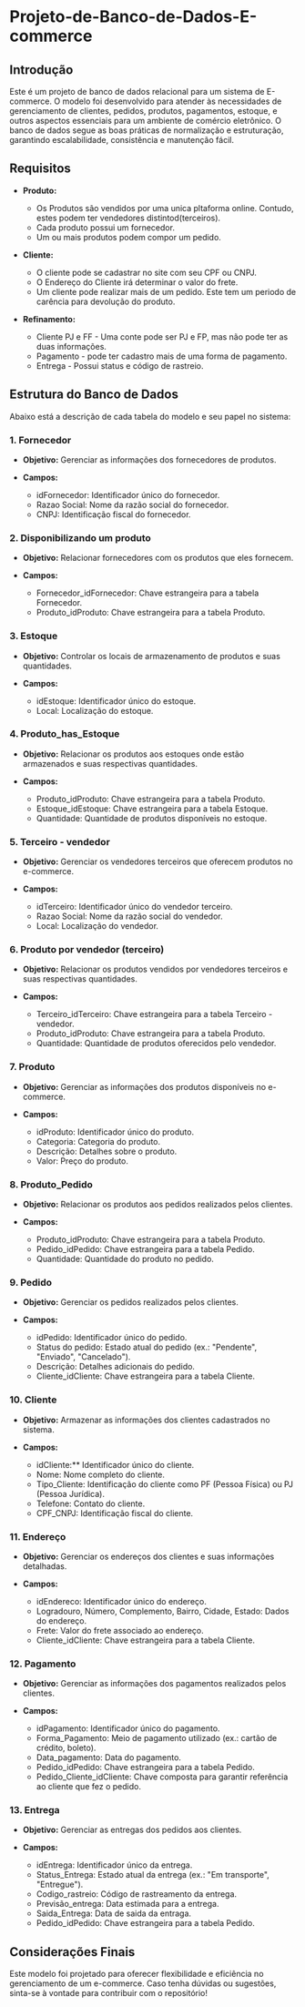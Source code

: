 # Projeto-de-Banco-de-Dados-E-commerce
## Introdução
Este é um projeto de banco de dados relacional para um sistema de E-commerce. O modelo foi desenvolvido para atender às necessidades de gerenciamento de clientes, pedidos, produtos, pagamentos, estoque, e outros aspectos essenciais para um ambiente de comércio eletrônico. O banco de dados segue as boas práticas de normalização e estruturação, garantindo escalabilidade, consistência e manutenção fácil.

## Requisitos
* **Produto:**
  * Os Produtos são vendidos por uma unica pltaforma online. Contudo, estes podem ter vendedores distintod(terceiros).
  * Cada produto possui um fornecedor.
  * Um ou mais produtos podem compor um pedido.
 
* **Cliente:**
  * O cliente pode se cadastrar no site com seu CPF ou CNPJ.
  * O Endereço do Cliente irá determinar o valor do frete.
  * Um cliente pode realizar mais de um pedido. Este tem um periodo de carência para devolução do produto.
 
* **Refinamento:**
  * Cliente PJ e FF - Uma conte pode ser PJ e FP, mas não pode ter as duas informações.
  * Pagamento - pode ter cadastro mais de uma forma de pagamento.
  * Entrega - Possui status e código de rastreio.
    
    
  
## Estrutura do Banco de Dados
Abaixo está a descrição de cada tabela do modelo e seu papel no sistema:
### **1. Fornecedor**

* **Objetivo:** Gerenciar as informações dos fornecedores de produtos.

* **Campos:**
  * idFornecedor: Identificador único do fornecedor.
  * Razao Social: Nome da razão social do fornecedor.
  * CNPJ: Identificação fiscal do fornecedor.

### **2. Disponibilizando um produto**

* **Objetivo:** Relacionar fornecedores com os produtos que eles fornecem.

* **Campos:**
  * Fornecedor_idFornecedor: Chave estrangeira para a tabela Fornecedor.
  * Produto_idProduto: Chave estrangeira para a tabela Produto.

### **3. Estoque**

* **Objetivo:** Controlar os locais de armazenamento de produtos e suas quantidades.

* **Campos:**
  * idEstoque: Identificador único do estoque.
  * Local: Localização do estoque.

### **4. Produto_has_Estoque**

* **Objetivo:** Relacionar os produtos aos estoques onde estão armazenados e suas respectivas quantidades.

* **Campos:**
  * Produto_idProduto: Chave estrangeira para a tabela Produto.
  * Estoque_idEstoque: Chave estrangeira para a tabela Estoque.
  * Quantidade: Quantidade de produtos disponíveis no estoque.


### **5. Terceiro - vendedor**

* **Objetivo:** Gerenciar os vendedores terceiros que oferecem produtos no e-commerce.

* **Campos:**
  * idTerceiro: Identificador único do vendedor terceiro.
  * Razao Social: Nome da razão social do vendedor.
  * Local: Localização do vendedor.

### **6. Produto por vendedor (terceiro)**

* **Objetivo:** Relacionar os produtos vendidos por vendedores terceiros e suas respectivas quantidades.

* **Campos:**
  * Terceiro_idTerceiro: Chave estrangeira para a tabela Terceiro - vendedor.
  * Produto_idProduto: Chave estrangeira para a tabela Produto.
  * Quantidade: Quantidade de produtos oferecidos pelo vendedor.

### **7. Produto**

* **Objetivo:** Gerenciar as informações dos produtos disponíveis no e-commerce.

* **Campos:**
  * idProduto: Identificador único do produto.
  * Categoria: Categoria do produto.
  * Descrição: Detalhes sobre o produto.
  * Valor: Preço do produto.

### **8. Produto_Pedido**

* **Objetivo:** Relacionar os produtos aos pedidos realizados pelos clientes.

* **Campos:**
  * Produto_idProduto: Chave estrangeira para a tabela Produto.
  * Pedido_idPedido: Chave estrangeira para a tabela Pedido.
  * Quantidade: Quantidade do produto no pedido.

### **9. Pedido**

* **Objetivo:** Gerenciar os pedidos realizados pelos clientes.

* **Campos:**
  * idPedido: Identificador único do pedido.
  * Status do pedido: Estado atual do pedido (ex.: "Pendente", "Enviado", "Cancelado").
  * Descrição: Detalhes adicionais do pedido.
  * Cliente_idCliente: Chave estrangeira para a tabela Cliente.

### **10. Cliente**

* **Objetivo:** Armazenar as informações dos clientes cadastrados no sistema.

* **Campos:**
  * idCliente:** Identificador único do cliente.
  * Nome: Nome completo do cliente.
  * Tipo_Cliente: Identificação do cliente como PF (Pessoa Física) ou PJ (Pessoa Jurídica).
  * Telefone: Contato do cliente.
  * CPF_CNPJ: Identificação fiscal do cliente.

### **11. Endereço**

* **Objetivo:** Gerenciar os endereços dos clientes e suas informações detalhadas.

* **Campos:**
  * idEndereco: Identificador único do endereço.
  * Logradouro, Número, Complemento, Bairro, Cidade, Estado: Dados do endereço.
  * Frete: Valor do frete associado ao endereço.
  * Cliente_idCliente: Chave estrangeira para a tabela Cliente.

### **12. Pagamento**

* **Objetivo:** Gerenciar as informações dos pagamentos realizados pelos clientes.

* **Campos:**
  * idPagamento: Identificador único do pagamento.
  * Forma_Pagamento: Meio de pagamento utilizado (ex.: cartão de crédito, boleto).
  * Data_pagamento: Data do pagamento.
  * Pedido_idPedido: Chave estrangeira para a tabela Pedido.
  * Pedido_Cliente_idCliente: Chave composta para garantir referência ao cliente que fez o pedido.

### **13. Entrega**

* **Objetivo:** Gerenciar as entregas dos pedidos aos clientes.

* **Campos:**
  * idEntrega: Identificador único da entrega.
  * Status_Entrega: Estado atual da entrega (ex.: "Em transporte", "Entregue").
  * Codigo_rastreio: Código de rastreamento da entrega.
  * Previsão_entrega: Data estimada para a entrega.
  * Saida_Entrega: Data de saida da entraga.
  * Pedido_idPedido: Chave estrangeira para a tabela Pedido.
 
 ## Considerações Finais

Este modelo foi projetado para oferecer flexibilidade e eficiência no gerenciamento de um e-commerce. Caso tenha dúvidas ou sugestões, sinta-se à vontade para contribuir com o repositório!
